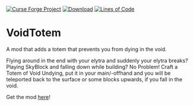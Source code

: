 [![Curse Forge Project](http://cf.way2muchnoise.eu/versions/For%20Minecraft_449655_all.svg)](https://www.curseforge.com/minecraft/mc-mods/voidtotem/)
[![Download](http://cf.way2muchnoise.eu/full_449655_downloads.svg)](https://www.curseforge.com/minecraft/mc-mods/voidtotem/files/)
[![Lines of Code](https://tokei.rs/b1/github/Affehund/VoidTotem?category=code)](https://github.com/Affehund/VoidTotem)

# VoidTotem

A mod that adds a totem that prevents you from dying in the void.

Flying around in the end with your elytra and suddenly your elytra breaks? Playing SkyBlock and falling down while
building? No Problem!
Craft a Totem of Void Undying, put it in your main/-offhand and you will be teleported back to the surface or some
blocks upwards, if you fall in the void.

Get the mod [here](https://www.curseforge.com/minecraft/mc-mods/voidtotem/)! 
